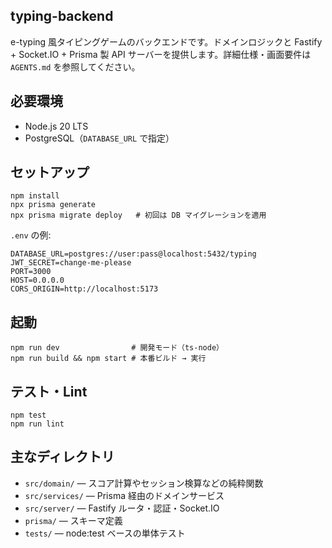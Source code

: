 ## typing-backend

e-typing 風タイピングゲームのバックエンドです。ドメインロジックと Fastify + Socket.IO + Prisma 製 API サーバーを提供します。詳細仕様・画面要件は `AGENTS.md` を参照してください。

## 必要環境

- Node.js 20 LTS
- PostgreSQL（`DATABASE_URL` で指定）

## セットアップ

```
npm install
npx prisma generate
npx prisma migrate deploy   # 初回は DB マイグレーションを適用
```

`.env` の例:
```
DATABASE_URL=postgres://user:pass@localhost:5432/typing
JWT_SECRET=change-me-please
PORT=3000
HOST=0.0.0.0
CORS_ORIGIN=http://localhost:5173
```

## 起動

```
npm run dev                # 開発モード（ts-node）
npm run build && npm start # 本番ビルド → 実行
```

## テスト・Lint

```
npm test
npm run lint
```

## 主なディレクトリ

- `src/domain/` — スコア計算やセッション検算などの純粋関数
- `src/services/` — Prisma 経由のドメインサービス
- `src/server/` — Fastify ルータ・認証・Socket.IO
- `prisma/` — スキーマ定義
- `tests/` — node:test ベースの単体テスト
